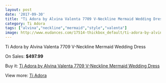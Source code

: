 ```yaml
---
layout: post
date: '2017-09-30'
title: "Ti Adora by Alvina Valenta 7709 V-Neckline Mermaid Wedding Dress"
category: Ti Adora
tags: ["alvina","neckline","mermaid","style","valenta"]
image: http://www.eudances.com/17514-thickbox_default/ti-adora-by-alvina-valenta-7709-v-neckline-mermaid-wedding-dress.jpg
---
```

Ti Adora by Alvina Valenta 7709 V-Neckline Mermaid Wedding Dress

On Sales: **$497.99**
<a href="https://www.eudances.com/en/ti-adora/5118-ti-adora-by-alvina-valenta-7709-v-neckline-mermaid-wedding-dress.html"><amp-img layout="responsive" width="600" height="600" src="//www.eudances.com/17514-thickbox_default/ti-adora-by-alvina-valenta-7709-v-neckline-mermaid-wedding-dress.jpg" alt="Ti Adora by Alvina Valenta 7709 V-Neckline Mermaid Wedding Dress 0" /></a>
<a href="https://www.eudances.com/en/ti-adora/5118-ti-adora-by-alvina-valenta-7709-v-neckline-mermaid-wedding-dress.html"><amp-img layout="responsive" width="600" height="600" src="//www.eudances.com/17519-thickbox_default/ti-adora-by-alvina-valenta-7709-v-neckline-mermaid-wedding-dress.jpg" alt="Ti Adora by Alvina Valenta 7709 V-Neckline Mermaid Wedding Dress 1" /></a>
<a href="https://www.eudances.com/en/ti-adora/5118-ti-adora-by-alvina-valenta-7709-v-neckline-mermaid-wedding-dress.html"><amp-img layout="responsive" width="600" height="600" src="//www.eudances.com/17518-thickbox_default/ti-adora-by-alvina-valenta-7709-v-neckline-mermaid-wedding-dress.jpg" alt="Ti Adora by Alvina Valenta 7709 V-Neckline Mermaid Wedding Dress 2" /></a>
<a href="https://www.eudances.com/en/ti-adora/5118-ti-adora-by-alvina-valenta-7709-v-neckline-mermaid-wedding-dress.html"><amp-img layout="responsive" width="600" height="600" src="//www.eudances.com/17517-thickbox_default/ti-adora-by-alvina-valenta-7709-v-neckline-mermaid-wedding-dress.jpg" alt="Ti Adora by Alvina Valenta 7709 V-Neckline Mermaid Wedding Dress 3" /></a>
<a href="https://www.eudances.com/en/ti-adora/5118-ti-adora-by-alvina-valenta-7709-v-neckline-mermaid-wedding-dress.html"><amp-img layout="responsive" width="600" height="600" src="//www.eudances.com/17516-thickbox_default/ti-adora-by-alvina-valenta-7709-v-neckline-mermaid-wedding-dress.jpg" alt="Ti Adora by Alvina Valenta 7709 V-Neckline Mermaid Wedding Dress 4" /></a>
<a href="https://www.eudances.com/en/ti-adora/5118-ti-adora-by-alvina-valenta-7709-v-neckline-mermaid-wedding-dress.html"><amp-img layout="responsive" width="600" height="600" src="//www.eudances.com/17515-thickbox_default/ti-adora-by-alvina-valenta-7709-v-neckline-mermaid-wedding-dress.jpg" alt="Ti Adora by Alvina Valenta 7709 V-Neckline Mermaid Wedding Dress 5" /></a>

Buy it: [Ti Adora by Alvina Valenta 7709 V-Neckline Mermaid Wedding Dress](https://www.eudances.com/en/ti-adora/5118-ti-adora-by-alvina-valenta-7709-v-neckline-mermaid-wedding-dress.html "Ti Adora by Alvina Valenta 7709 V-Neckline Mermaid Wedding Dress")

View more: [Ti Adora](https://www.eudances.com/en/94-ti-adora "Ti Adora")